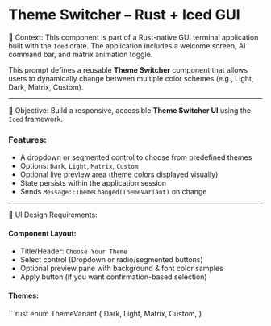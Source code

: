 # Theme Switcher – Rust + Iced GUI

🧠 Context:
This component is part of a Rust-native GUI terminal application built with the `Iced` crate. The application includes a welcome screen, AI command bar, and matrix animation toggle.

This prompt defines a reusable **Theme Switcher** component that allows users to dynamically change between multiple color schemes (e.g., Light, Dark, Matrix, Custom).

---

🎯 Objective:
Build a responsive, accessible **Theme Switcher UI** using the `Iced` framework.

### Features:
- A dropdown or segmented control to choose from predefined themes
- Options: `Dark`, `Light`, `Matrix`, `Custom`
- Optional live preview area (theme colors displayed visually)
- State persists within the application session
- Sends `Message::ThemeChanged(ThemeVariant)` on change

---

🧱 UI Design Requirements:

#### Component Layout:
- Title/Header: `Choose Your Theme`
- Select control (Dropdown or radio/segmented buttons)
- Optional preview pane with background & font color samples
- Apply button (if you want confirmation-based selection)

#### Themes:
\`\`\`rust
enum ThemeVariant {
  Dark,
  Light,
  Matrix,
  Custom,
}
